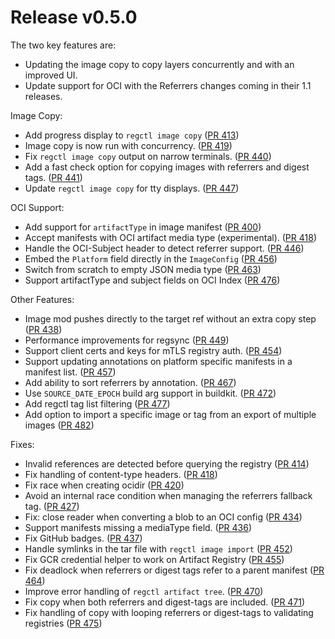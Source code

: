 # Release v0.5.0

The two key features are:

- Updating the image copy to copy layers concurrently and with an improved UI.
- Update support for OCI with the Referrers changes coming in their 1.1 releases.

Image Copy:

- Add progress display to `regctl image copy` ([PR 413][pr-413])
- Image copy is now run with concurrency. ([PR 419][pr-419])
- Fix `regctl image copy` output on narrow terminals. ([PR 440][pr-440])
- Add a fast check option for copying images with referrers and digest tags. ([PR 441][pr-441])
- Update `regctl image copy` for tty displays. ([PR 447][pr-447])

OCI Support:

- Add support for `artifactType` in image manifest ([PR 400][pr-400])
- Accept manifests with OCI artifact media type (experimental). ([PR 418][pr-418])
- Handle the OCI-Subject header to detect referrer support. ([PR 446][pr-446])
- Embed the `Platform` field directly in the `ImageConfig` ([PR 456][pr-456])
- Switch from scratch to empty JSON media type ([PR 463][pr-463])
- Support artifactType and subject fields on OCI Index ([PR 476][pr-476])

Other Features:

- Image mod pushes directly to the target ref without an extra copy step ([PR 438][pr-438])
- Performance improvements for regsync ([PR 449][pr-449])
- Support client certs and keys for mTLS registry auth. ([PR 454][pr-454])
- Support updating annotations on platform specific manifests in a manifest list. ([PR 457][pr-457])
- Add ability to sort referrers by annotation. ([PR 467][pr-467])
- Use `SOURCE_DATE_EPOCH` build arg support in buildkit. ([PR 472][pr-472])
- Add regctl tag list filtering ([PR 477][pr-477])
- Add option to import a specific image or tag from an export of multiple images ([PR 482][pr-482])

Fixes:

- Invalid references are detected before querying the registry ([PR 414][pr-414])
- Fix handling of content-type headers. ([PR 418][pr-418])
- Fix race when creating ocidir ([PR 420][pr-420])
- Avoid an internal race condition when managing the referrers fallback tag. ([PR 427][pr-427])
- Fix: close reader when converting a blob to an OCI config ([PR 434][pr-434])
- Support manifests missing a mediaType field. ([PR 436][pr-436])
- Fix GitHub badges. ([PR 437][pr-437])
- Handle symlinks in the tar file with `regctl image import` ([PR 452][pr-452])
- Fix GCR credential helper to work on Artifact Registry ([PR 455][pr-455])
- Fix deadlock when referrers or digest tags refer to a parent manifest ([PR 464][pr-464])
- Improve error handling of `regctl artifact tree`. ([PR 470][pr-470])
- Fix copy when both referrers and digest-tags are included. ([PR 471][pr-471])
- Fix handling of copy with looping referrers or digest-tags to validating registries ([PR 475][pr-475])

[pr-400]: https://github.com/regclient/regclient/pull/400
[pr-413]: https://github.com/regclient/regclient/pull/413
[pr-414]: https://github.com/regclient/regclient/pull/414
[pr-418]: https://github.com/regclient/regclient/pull/418
[pr-419]: https://github.com/regclient/regclient/pull/419
[pr-420]: https://github.com/regclient/regclient/pull/420
[pr-427]: https://github.com/regclient/regclient/pull/427
[pr-434]: https://github.com/regclient/regclient/pull/434
[pr-436]: https://github.com/regclient/regclient/pull/436
[pr-437]: https://github.com/regclient/regclient/pull/437
[pr-438]: https://github.com/regclient/regclient/pull/438
[pr-440]: https://github.com/regclient/regclient/pull/440
[pr-441]: https://github.com/regclient/regclient/pull/441
[pr-446]: https://github.com/regclient/regclient/pull/446
[pr-447]: https://github.com/regclient/regclient/pull/447
[pr-449]: https://github.com/regclient/regclient/pull/449
[pr-452]: https://github.com/regclient/regclient/pull/452
[pr-454]: https://github.com/regclient/regclient/pull/454
[pr-455]: https://github.com/regclient/regclient/pull/455
[pr-456]: https://github.com/regclient/regclient/pull/456
[pr-457]: https://github.com/regclient/regclient/pull/457
[pr-463]: https://github.com/regclient/regclient/pull/463
[pr-464]: https://github.com/regclient/regclient/pull/464
[pr-467]: https://github.com/regclient/regclient/pull/467
[pr-470]: https://github.com/regclient/regclient/pull/470
[pr-471]: https://github.com/regclient/regclient/pull/471
[pr-472]: https://github.com/regclient/regclient/pull/472
[pr-475]: https://github.com/regclient/regclient/pull/475
[pr-476]: https://github.com/regclient/regclient/pull/476
[pr-477]: https://github.com/regclient/regclient/pull/477
[pr-482]: https://github.com/regclient/regclient/pull/482
